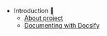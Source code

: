 - Introduction :orange_book:
    - [About project](README.md)
    - [Documenting with Docsify](docsify-docs/start-documenting.md)